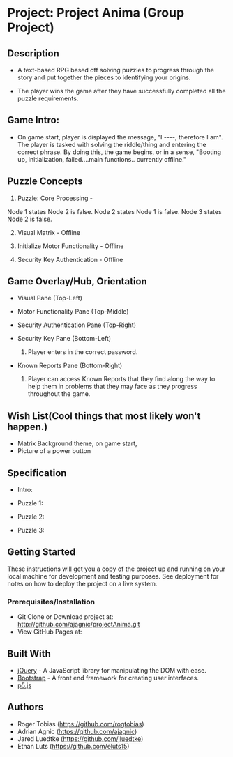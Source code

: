 #  Project: Project Anima (Group Project)

## Description

* A text-based RPG based off solving puzzles to progress through the story and put together the 
pieces to identifying your origins.

* The player wins the game after they have successfully completed all the puzzle requirements. 


##  Game Intro: 

* On game start, player is displayed the message, "I ----, therefore I am".
The player is tasked with solving the riddle/thing and entering the correct phrase.  By doing this, the game begins, or in a sense,
"Booting up, initialization, failed....main functions.. currently offline."


## Puzzle Concepts


  1. Puzzle: Core Processing -  

Node 1 states Node 2 is false.
Node 2 states Node 1 is false.
Node 3 states Node 2 is false.


  2. Visual Matrix - Offline




  3.  Initialize Motor Functionality - Offline



  4.  Security Key Authentication - Offline



## Game Overlay/Hub, Orientation 


* Visual Pane (Top-Left)

* Motor Functionality Pane (Top-Middle)


* Security Authentication Pane (Top-Right)


* Security Key Pane (Bottom-Left)

   1.  Player enters in the correct password.


* Known Reports Pane (Bottom-Right)

    1.  Player can access Known Reports that they find along the way to help them in problems that they may face as they 
     progress throughout the game.



## Wish List(Cool things that most likely  won't happen.)

* Matrix Background theme, on game start, 
* Picture of a power button  



## Specification

* Intro:



* Puzzle 1: 


* Puzzle 2:


* Puzzle 3:



## Getting Started

These instructions will get you a copy of the project up and running on your local machine for development and testing purposes. See deployment for notes on how to deploy the project on a live system.


### Prerequisites/Installation

* Git Clone or Download project at: http://github.com/ajagnic/projectAnima.git
* View GitHub Pages at:   

## Built With

* [jQuery](http://jquery.com/download/) - A JavaScript library for manipulating the DOM with ease.
* [Bootstrap](getbootstrap.com) - A front end framework for creating user interfaces.
* [p5.js]()

## Authors

* Roger Tobias (https://github.com/rogtobias)
* Adrian Agnic (https://github.com/ajagnic)
* Jared Luedtke (https://github.com/jluedtke)
* Ethan Luts (https://github.com/eluts15)


